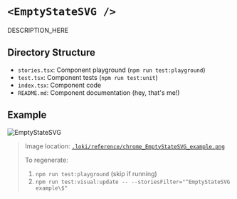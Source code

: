 # `<EmptyStateSVG />`

DESCRIPTION_HERE

## Directory Structure

- `stories.tsx`: Component playground (`npm run test:playground`)
- `test.tsx`: Component tests (`npm run test:unit`)
- `index.tsx`: Component code
- `README.md`: Component documentation (hey, that's me!)

## Example

![EmptyStateSVG](../../../.loki/reference/chrome_EmptyStateSVG_example.png)

> Image location: [`.loki/reference/chrome_EmptyStateSVG_example.png`](../../../.loki/reference/chrome_EmptyStateSVG_example.png)
> 
> To regenerate: 
> 1. `npm run test:playground` (skip if running)
> 1. `npm run test:visual:update -- --storiesFilter="^EmptyStateSVG example\$"`